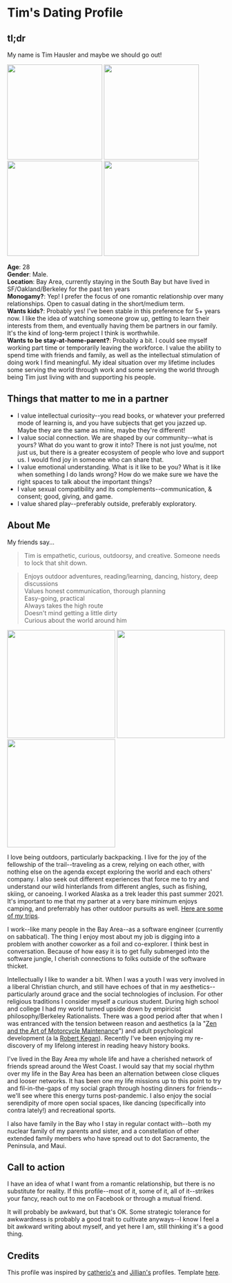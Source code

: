 # Tim's Dating Profile

## tl;dr
My name is Tim Hausler and maybe we should go out!

<img src="https://lh3.googleusercontent.com/pw/ACtC-3c6_gJiSQ8uyxe-mdWi8a8oBTDY_bTBfmvE5HT86TxVTSraGbkhZ2noRkjW0VrcYBf7ppRLgmjsPW6WWlszRODfVn4NvWSbUOT1Kzm0T8BmkfHUjhPZxoy4JAz0bgDEkPukfSoNr29CNyjik3tVZsh5=w906-h1208-no?authuser=0" height=220> <img src="https://lh3.googleusercontent.com/uPgNcclmgALUEkBo5T6w5xb67gzij5NfjAW8FRH4UUWPHvi1lSrwhGMS0aK5nr0W9VEyLYdgwR3C972wETljWc9BCYMnrTfuz9siUffc9nsZzpxMp8LA_ZmtXlxeLteC4JkCZyG4Mg=w2400" height=220px> <img src="https://lh3.googleusercontent.com/_Bj3rWxyb2t9yCPcv7Q9FOa9xlhXlZCMDP0p3wVNd6yUPf4SAUPs-eBTDDzvxopYynthF4VtVIn2OHKoSgom7NjC0AU2gUOS-gFD6N6LOjjI0OsHeg6_rPuoc52ov3ASsKHx66DRBQ=w2400" height=220> <img src="https://lh3.googleusercontent.com/bPgE0eNi-Xfku_galeN5SSZx0dC599KXUNPvhOWmIlv1BR6XR5OZABbXlZY9xGYM-TF9zSd6IUzdJqrXeucPz8V-Zj6ORtTLfWuyVYyv23cMegRpyUMqMRZtYiryk6CAI83GVTIbSg=w2400" height=220px>


**Age**: 28    
**Gender**: Male.   
**Location**: Bay Area, currently staying in the South Bay but have lived in SF/Oakland/Berkeley for the past ten years    
**Monogamy?**: Yep!  I prefer the focus of one romantic relationship over many relationships.  Open to casual dating in the short/medium term.    
**Wants kids?**: Probably yes!  I've been stable in this preference for 5+ years now.  I like the idea of watching someone grow up, getting to learn their interests from them, and eventually having them be partners in our family.  It's the kind of long-term project I think is worthwhile.    
**Wants to be stay-at-home-parent?**: Probably a bit.  I could see myself working part time or temporarily leaving the workforce. I value the ability to spend time with friends and family, as well as the intellectual stimulation of doing work I find meaningful. My ideal situation over my lifetime includes some serving the world through work and some serving the world through being Tim just living with and supporting his people.    

## Things that matter to me in a partner

* I value intellectual curiosity--you read books, or whatever your preferred mode of learning is, and you have subjects that get you jazzed up.  Maybe they are the same as mine, maybe they're different!
* I value social connection.  We are shaped by our community--what is yours? What do you want to grow it into?  There is not just you/me, not just us, but there is a greater ecosystem of people who love and support us.  I would find joy in someone who can share that.
* I value emotional understanding.  What is it like to be you?  What is it like when something I do lands wrong?  How do we make sure we have the right spaces to talk about the important things?
* I value sexual compatibility and its complements--communication, & consent; good, giving, and game.
* I value shared play--preferably outside, preferably exploratory.

## About Me

My friends say...
 
> Tim is empathetic, curious, outdoorsy, and creative. 
> Someone needs to lock that shit down.

> Enjoys outdoor adventures, reading/learning, dancing, history, deep discussions  
> Values honest communication, thorough planning  
> Easy-going, practical  
> Always takes the high route  
> Doesn't mind getting a little dirty  
> Curious about the world around him  

<img src="https://lh3.googleusercontent.com/UZ0Pr3Bnvgc1J8TxoizRrI--eYd9N2jj-0v_XKj88o1S2mVedj231NcxtDdJmGixuDGKxJAIE2a27y_Nkc5SuCKhC5PYVwl3ofWAlr7bUvm0nR8oOlpcB1ilAMvtzv-6GmW357JsZw=w2400" height=250px> <img src="https://lh3.googleusercontent.com/-cATlZ5JKdWWVYTYC-90tSTRLviF4l48xAzWEl88w6ZE6_hfXKcmol0d_UohOcrgDXlUf8sQ9cN1BIVeKgdXaG13O_IYfKjOo1YFYZXSpN5jfUSDMnYwFnGjnDaACXvY2mBdktCYKA=w2400" height=250px> <img src="https://lh3.googleusercontent.com/8kJdqe2cFeVnJRJVHiEb2ZtK-Pj4fkLDVc3brZxmFt_juujk7VaR3eWS6VTF0fZzyI2kQQ9JSIUkY50tS15W6y-6L8ejKfkkGTqAABhSvqjYE7m29Z3FJjMvzuld2qXWesKZHPQ0Pw=w2400" height=250px>

I love being outdoors, particularly backpacking.  I live for the joy of the fellowship of the trail--traveling as a crew, relying on each other, with nothing else on the agenda except exploring the world and each others' company.  I also seek out different experiences that force me to try and understand our wild hinterlands from different angles, such as fishing, skiing, or canoeing.  I worked Alaska as a trek leader this past summer 2021.  It's important to me that my partner at a very bare minimum enjoys camping, and preferrably has other outdoor pursuits as well. [Here are some of my trips](https://caltopo.com/m/HF4G).

I work--like many people in the Bay Area--as a software engineer (currently on sabbatical).  The thing I enjoy most about my job is digging into a problem with another coworker as a foil and co-explorer.  I think best in conversation.  Because of how easy it is to get fully submerged into the software jungle, I cherish connections to folks outside of the software thicket.

Intellectually I like to wander a bit.  When I was a youth I was very involved in a liberal Christian church, and still have echoes of that in my aesthetics--particularly around grace and the social technologies of inclusion.  For other religious traditions I consider myself a curious student.  During high school and college I had my world turned upside down by empiricist philosophy/Berkeley Rationalists.  There was a good period after that when I was entranced with the tension between reason and aesthetics (a la "[Zen and the Art of Motorcycle Maintenance](https://en.wikipedia.org/wiki/Zen_and_the_Art_of_Motorcycle_Maintenance)") and adult psychological development (a la [Robert Kegan](https://www.hup.harvard.edu/catalog.php?isbn=9780674272316)).  Recently I've been enjoying my re-discovery of my lifelong interest in reading heavy history books.

I've lived in the Bay Area my whole life and have a cherished network of friends spread around the West Coast.  I would say that my social rhythm over my life in the Bay Area has been an alternation between close cliques and looser networks.  It has been one my life missions up to this point to try and fil-in-the-gaps of my social graph through hosting dinners for friends--we'll see where this energy turns post-pandemic.  I also enjoy the social serendipity of more open social spaces, like dancing (specifically into contra lately!) and recreational sports. 

I also have family in the Bay who I stay in regular contact with--both my nuclear family of my parents and sister, and a constellation of other extended family members who have spread out to dot Sacramento, the Peninsula, and Maui.

## Call to action

I have an idea of what I want from a romantic relationship, but there is no substitute for reality.  If this profile--most of it, some of it, all of it--strikes your fancy, reach out to me on Facebook or through a mutual friend.

It will probably be awkward, but that's OK.  Some strategic tolerance for awkwardness is probably a good trait to cultivate anyways--I know I feel a bit awkward writing about myself, and yet here I am, still thinking it's a good thing.

## Credits

This profile was inspired by [catherio's](https://paper.dropbox.com/doc/catherios-dating-profile-Wt2wu19F4z1hUEKk8QXK4) and [Jillian's](https://www.dropbox.com/scl/fi/m2aw47nnzqampjmz71rz4/Jillian-s-Dating-Profile.paper?dl=0&rlkey=z8a933t6nf4c2vvvr7rcc4oqi) profiles.  Template [here](https://paper.dropbox.com/doc/template-dating-profile-1Kb60Xjn8QGKLQ38NQBZI).
